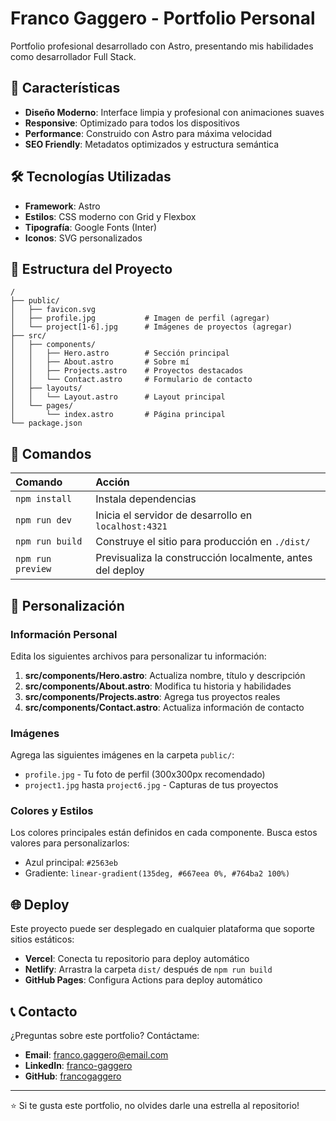 # Franco Gaggero - Portfolio Personal

Portfolio profesional desarrollado con Astro, presentando mis habilidades como desarrollador Full Stack.

## 🚀 Características

- **Diseño Moderno**: Interface limpia y profesional con animaciones suaves
- **Responsive**: Optimizado para todos los dispositivos
- **Performance**: Construido con Astro para máxima velocidad
- **SEO Friendly**: Metadatos optimizados y estructura semántica

## 🛠️ Tecnologías Utilizadas

- **Framework**: Astro
- **Estilos**: CSS moderno con Grid y Flexbox
- **Tipografía**: Google Fonts (Inter)
- **Iconos**: SVG personalizados

## 📁 Estructura del Proyecto

```
/
├── public/
│   ├── favicon.svg
│   ├── profile.jpg           # Imagen de perfil (agregar)
│   └── project[1-6].jpg      # Imágenes de proyectos (agregar)
├── src/
│   ├── components/
│   │   ├── Hero.astro        # Sección principal
│   │   ├── About.astro       # Sobre mí
│   │   ├── Projects.astro    # Proyectos destacados
│   │   └── Contact.astro     # Formulario de contacto
│   ├── layouts/
│   │   └── Layout.astro      # Layout principal
│   └── pages/
│       └── index.astro       # Página principal
└── package.json
```

## 🚀 Comandos

| Comando                   | Acción                                           |
| :------------------------ | :----------------------------------------------- |
| `npm install`             | Instala dependencias                            |
| `npm run dev`             | Inicia el servidor de desarrollo en `localhost:4321`      |
| `npm run build`           | Construye el sitio para producción en `./dist/`          |
| `npm run preview`         | Previsualiza la construcción localmente, antes del deploy |

## 📝 Personalización

### Información Personal
Edita los siguientes archivos para personalizar tu información:

1. **src/components/Hero.astro**: Actualiza nombre, título y descripción
2. **src/components/About.astro**: Modifica tu historia y habilidades
3. **src/components/Projects.astro**: Agrega tus proyectos reales
4. **src/components/Contact.astro**: Actualiza información de contacto

### Imágenes
Agrega las siguientes imágenes en la carpeta `public/`:
- `profile.jpg` - Tu foto de perfil (300x300px recomendado)
- `project1.jpg` hasta `project6.jpg` - Capturas de tus proyectos

### Colores y Estilos
Los colores principales están definidos en cada componente. Busca estos valores para personalizarlos:
- Azul principal: `#2563eb`
- Gradiente: `linear-gradient(135deg, #667eea 0%, #764ba2 100%)`

## 🌐 Deploy

Este proyecto puede ser desplegado en cualquier plataforma que soporte sitios estáticos:

- **Vercel**: Conecta tu repositorio para deploy automático
- **Netlify**: Arrastra la carpeta `dist/` después de `npm run build`
- **GitHub Pages**: Configura Actions para deploy automático

## 📞 Contacto

¿Preguntas sobre este portfolio? Contáctame:

- **Email**: franco.gaggero@email.com
- **LinkedIn**: [franco-gaggero](https://linkedin.com/in/franco-gaggero)
- **GitHub**: [francogaggero](https://github.com/francogaggero)

---

⭐ Si te gusta este portfolio, no olvides darle una estrella al repositorio!
